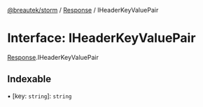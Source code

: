 [@breautek/storm](../README.md) / [Response](../modules/Response.md) / IHeaderKeyValuePair

# Interface: IHeaderKeyValuePair

[Response](../modules/Response.md).IHeaderKeyValuePair

## Indexable

▪ [key: `string`]: `string`
